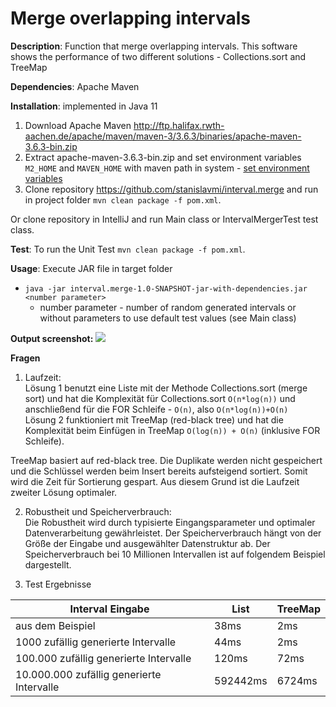 # Merge overlapping intervals
**Description**: Function that merge overlapping intervals. This software shows the performance of two different solutions - Collections.sort and TreeMap

**Dependencies**: Apache Maven

**Installation**: implemented in Java 11  
1. Download Apache Maven http://ftp.halifax.rwth-aachen.de/apache/maven/maven-3/3.6.3/binaries/apache-maven-3.6.3-bin.zip  
2. Extract apache-maven-3.6.3-bin.zip and set environment variables ```M2_HOME``` and ```MAVEN_HOME``` with maven path in system - [set environment variables](https://ronasoft.de/einrichtung-von-apache-maven-unter-microsoft-windows-10/)  
3. Clone repository https://github.com/stanislavmi/interval.merge and run in project folder 
```mvn clean package -f pom.xml```.  

Or clone repository in IntelliJ and run Main class or IntervalMergerTest test class.

**Test**:
To run the Unit Test ```mvn clean package -f pom.xml```.

**Usage**: Execute JAR file in target folder  
* ```java -jar interval.merge-1.0-SNAPSHOT-jar-with-dependencies.jar <number parameter>```
  - number parameter - number of random generated intervals or without parameters to use default test values (see Main class)
  
**Output screenshot:**
  ![](usage.png)

**Fragen**
1. Laufzeit:  
Lösung 1 benutzt eine Liste mit der Methode Collections.sort (merge sort) und hat die Komplexität für Collections.sort ```O(n*log(n))``` und anschließend für die FOR Schleife - ```O(n)```, also ```O(n*log(n))+O(n)```  
Lösung 2 funktioniert mit TreeMap (red-black tree) und hat die Komplexität beim Einfügen in TreeMap ```O(log(n)) + O(n)``` (inklusive FOR Schleife).

TreeMap basiert auf red-black tree. Die Duplikate werden nicht gespeichert und die Schlüssel werden beim Insert bereits aufsteigend sortiert. Somit wird die Zeit für Sortierung gespart.
Aus diesem Grund ist die Laufzeit zweiter Lösung optimaler.

2. Robustheit und Speicherverbrauch:  
Die Robustheit wird durch typisierte Eingangsparameter und optimaler Datenverarbeitung gewährleistet.
Der Speicherverbrauch hängt von der Größe der Eingabe und ausgewählter Datenstruktur ab. 
Der Speicherverbrauch bei 10 Millionen Intervallen ist auf folgendem Beispiel dargestellt.

4. Test Ergebnisse  

| Interval Eingabe | List| TreeMap|
| --- | ------------- | ------------- |
| aus dem Beispiel| 38ms  | 2ms  |
| 1000 zufällig generierte Intervalle | 44ms  | 2ms  |
| 100.000 zufällig generierte Intervalle | 120ms  | 72ms  |
| 10.000.000 zufällig generierte Intervalle | 592442ms  | 6724ms  |

